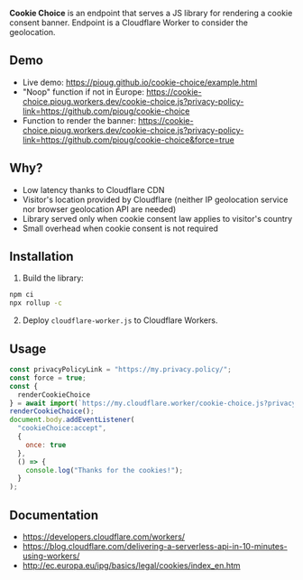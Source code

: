 **Cookie Choice** is an endpoint that serves a JS library for rendering a cookie consent banner. Endpoint is a Cloudflare Worker to consider the geolocation.

## Demo

- Live demo: https://pioug.github.io/cookie-choice/example.html
- "Noop" function if not in Europe: https://cookie-choice.pioug.workers.dev/cookie-choice.js?privacy-policy-link=https://github.com/pioug/cookie-choice
- Function to render the banner: https://cookie-choice.pioug.workers.dev/cookie-choice.js?privacy-policy-link=https://github.com/pioug/cookie-choice&force=true

## Why?

- Low latency thanks to Cloudflare CDN
- Visitor's location provided by Cloudflare (neither IP geolocation service nor browser geolocation API are needed)
- Library served only when cookie consent law applies to visitor's country
- Small overhead when cookie consent is not required

## Installation

1. Build the library:

```bash
npm ci
npx rollup -c
```

2. Deploy `cloudflare-worker.js` to Cloudflare Workers.

## Usage

```js
const privacyPolicyLink = "https://my.privacy.policy/";
const force = true;
const {
  renderCookieChoice
} = await import(`https://my.cloudflare.worker/cookie-choice.js?privacy-policy-link=${privacyPolicyLink}&force=${force}`);
renderCookieChoice();
document.body.addEventListener(
  "cookieChoice:accept",
  {
    once: true
  },
  () => {
    console.log("Thanks for the cookies!");
  }
);
```

## Documentation

- https://developers.cloudflare.com/workers/
- https://blog.cloudflare.com/delivering-a-serverless-api-in-10-minutes-using-workers/
- http://ec.europa.eu/ipg/basics/legal/cookies/index_en.htm
